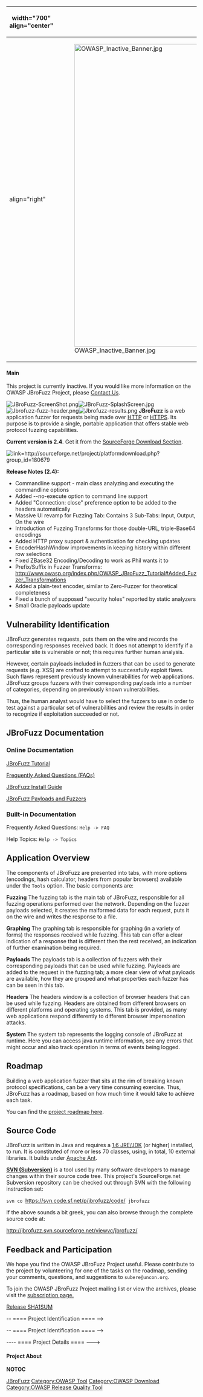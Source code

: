 <table>
<thead>
<tr class="header">
<th><p>width="700" align="center"</p></th>
<th><p><br />
</p></th>
<th><p>width="500" align="center"</p></th>
<th><p><br />
</p></th>
</tr>
</thead>
<tbody>
<tr class="odd">
<td><p>align="right"</p></td>
<td><figure>
<img src="OWASP_Inactive_Banner.jpg" title="OWASP_Inactive_Banner.jpg" alt="OWASP_Inactive_Banner.jpg" width="800" /><figcaption>OWASP_Inactive_Banner.jpg</figcaption>
</figure></td>
<td><p>align="right"</p></td>
<td></td>
</tr>
</tbody>
</table>

#### Main

This project is currently inactive. If you would like more information
on the OWASP JBroFuzz Project, please [Contact
Us](http://owasp4.owasp.org/contactus.html).

![JBroFuzz-ScreenShot.png](JBroFuzz-ScreenShot.png
"JBroFuzz-ScreenShot.png")![JBroFuzz-SplashScreen.jpg](JBroFuzz-SplashScreen.jpg
"JBroFuzz-SplashScreen.jpg")![Jbrofuzz-fuzz-header.png](Jbrofuzz-fuzz-header.png
"Jbrofuzz-fuzz-header.png")![Jbrofuzz-results.png](Jbrofuzz-results.png
"Jbrofuzz-results.png") **JBroFuzz** is a web application fuzzer for
requests being made over [HTTP](http://en.wikipedia.org/wiki/HTTP) or
[HTTPS](http://en.wikipedia.org/wiki/Https). Its purpose is to provide a
single, portable application that offers stable web protocol fuzzing
capabilities.

**Current version is 2.4**. Get it from the [SourceForge Download
Section](http://sourceforge.net/projects/jbrofuzz/).

![
link=<http://sourceforge.net/project/platformdownload.php?group_id=180679>](JBroFuzzDownload.png
" link=http://sourceforge.net/project/platformdownload.php?group_id=180679")

**Release Notes (2.4):**

  - Commandline support - main class analyzing and executing the
    commandline options
  - Added --no-execute option to command line support
  - Added "Connection: close" preference option to be added to the
    headers automatically
  - Massive UI revamp for Fuzzing Tab: Contains 3 Sub-Tabs: Input,
    Output, On the wire
  - Introduction of Fuzzing Transforms for those double-URL,
    triple-Base64 encodings
  - Added HTTP proxy support & authentication for checking updates
  - EncoderHashWindow improvements in keeping history within different
    row selections
  - Fixed ZBase32 Encoding/Decoding to work as Phil wants it to
  - Prefix/Suffix in Fuzzer Transforms:
    <http://www.owasp.org/index.php/OWASP_JBroFuzz_Tutorial#Added_Fuzzer_Transformations>
  - Added a plain-text encoder, similar to Zero-Fuzzer for theoretical
    completeness
  - Fixed a bunch of supposed "security holes" reported by static
    analyzers
  - Small Oracle payloads update

## Vulnerability Identification

JBroFuzz generates requests, puts them on the wire and records the
corresponding responses received back. It does not attempt to identify
if a particular site is vulnerable or not; this requires further human
analysis.

However, certain payloads included in fuzzers that can be used to
generate requests (e.g. XSS) are crafted to attempt to successfully
exploit flaws. Such flaws represent previously known vulnerabilities for
web applications. JBroFuzz groups fuzzers with their corresponding
payloads into a number of categories, depending on previously known
vulnerabilities.

Thus, the human analyst would have to select the fuzzers to use in order
to test against a particular set of vulnerabilities and review the
results in order to recognize if exploitation succeeded or not.

## JBroFuzz Documentation

### Online Documentation

[JBroFuzz Tutorial](OWASP_JBroFuzz_Tutorial "wikilink")

[Frequently Asked Questions (FAQs)](OWASP_JBroFuzz_FAQ "wikilink")

[JBroFuzz Install Guide](OWASP_JBroFuzz_Install_Guide "wikilink")

[JBroFuzz Payloads and
Fuzzers](OWASP_JBroFuzz_Payloads_and_Fuzzers "wikilink")

### Built-in Documentation

Frequently Asked Questions: `Help -> FAQ`

Help Topics: `Help -> Topics`

## Application Overview

The components of JBroFuzz are presented into tabs, with more options
(encodings, hash calculator, headers from popular browsers) available
under the `Tools` option. The basic components are:

**Fuzzing** The fuzzing tab is the main tab of JBroFuzz, responsible for
all fuzzing operations performed over the network. Depending on the
fuzzer payloads selected, it creates the malformed data for each
request, puts it on the wire and writes the response to a file.

**Graphing** The graphing tab is responsible for graphing (in a variety
of forms) the responses received while fuzzing. This tab can offer a
clear indication of a response that is different then the rest received,
an indication of further examination being required.

**Payloads** The payloads tab is a collection of fuzzers with their
corresponding payloads that can be used while fuzzing. Payloads are
added to the request in the fuzzing tab; a more clear view of what
payloads are available, how they are grouped and what properties each
fuzzer has can be seen in this tab.

**Headers** The headers window is a collection of browser headers that
can be used while fuzzing. Headers are obtained from different browsers
on different platforms and operating systems. This tab is provided, as
many web applications respond differently to different browser
impersonation attacks.

**System** The system tab represents the logging console of JBroFuzz at
runtime. Here you can access java runtime information, see any errors
that might occur and also track operation in terms of events being
logged.

## Roadmap

Building a web application fuzzer that sits at the rim of breaking known
protocol specifications, can be a very time consuming exercise. Thus,
JBroFuzz has a roadmap, based on how much time it would take to achieve
each task.

You can find the [project roadmap
here](http://www.owasp.org/index.php/Category:OWASP_JBroFuzz_Project_-_Roadmap).

## Source Code

JBroFuzz is written in Java and requires a [1.6
JRE/JDK](http://www.java.com) (or higher) installed, to run. It is
constituted of more or less 70 classes, using, in total, 10 external
libraries. It builds under [Apache Ant](http://ant.apache.org/).

**[SVN (Subversion)](http://sourceforge.net/svn/?group_id=180679)** is a
tool used by many software developers to manage changes within their
source code tree. This project's SourceForge.net Subversion repository
can be checked out through SVN with the following instruction set:

` svn co  `<https://svn.code.sf.net/p/jbrofuzz/code/>`  jbrofuzz `

If the above sounds a bit greek, you can also browse through the
complete source code at:

<http://jbrofuzz.svn.sourceforge.net/viewvc/jbrofuzz/>

## Feedback and Participation

We hope you find the OWASP JBroFuzz Project useful. Please contribute to
the project by volunteering for one of the tasks on the roadmap, sending
your comments, questions, and suggestions to `subere@uncon.org`.

To join the OWASP JBroFuzz Project mailing list or view the archives,
please visit the [subscription
page.](http://lists.owasp.org/mailman/listinfo/owasp-jbrofuzz)

[Release SHA1SUM](OWASP_JBroFuzz_Hashes "wikilink")

\-- ==== Project Identification ==== --\>

\-- ==== Project Identification ====  --\>

\---- ==== Project Details ====  ---\>

#### Project About

__NOTOC__ <headertabs/>

[JBroFuzz](Category:OWASP_Project "wikilink") [Category:OWASP
Tool](Category:OWASP_Tool "wikilink") [Category:OWASP
Download](Category:OWASP_Download "wikilink") [Category:OWASP Release
Quality Tool](Category:OWASP_Release_Quality_Tool "wikilink")